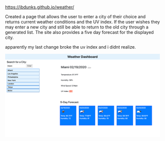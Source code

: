 https://jbdunks.github.io/weather/

Created a page that allows the user to enter a city of their choice and returns current weather conditions and the UV index. If the user wishes they may enter a new city and still be able to return to the old city through a generated list. The site also provides a five day forecast for the displayed city.

apparently my last change broke the uv index and i didnt realize.

![alt text](weather_pic.png "Screenshot of end result")
